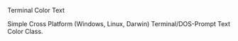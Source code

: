 Terminal Color Text

Simple Cross Platform (Windows, Linux, Darwin) Terminal/DOS-Prompt Text Color Class.
